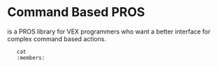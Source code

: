 # Command Based PROS

is a PROS library for VEX programmers who want a better interface for complex command based actions.

```{doxygenstruct}
   cat
   :members:
```
